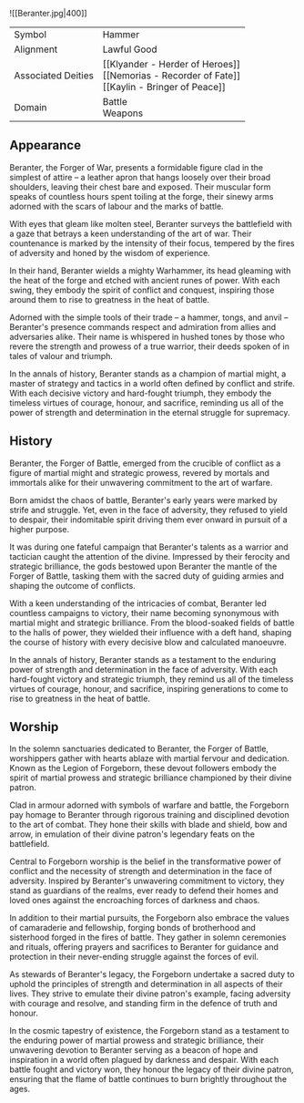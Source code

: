 ![[Beranter.jpg|400]]

|                    |                                                                                                     |
| ------------------ | --------------------------------------------------------------------------------------------------- |
| Symbol             | Hammer                                                                                              |
| Alignment          | Lawful Good                                                                                         |
| Associated Deities | [[Klyander - Herder of Heroes]]<br>[[Nemorias - Recorder of Fate]]<br>[[Kaylin - Bringer of Peace]] |
| Domain             | Battle<br>Weapons<br>                                                                               |

## Appearance
  
Beranter, the Forger of War, presents a formidable figure clad in the simplest of attire – a leather apron that hangs loosely over their broad shoulders, leaving their chest bare and exposed. Their muscular form speaks of countless hours spent toiling at the forge, their sinewy arms adorned with the scars of labour and the marks of battle.

With eyes that gleam like molten steel, Beranter surveys the battlefield with a gaze that betrays a keen understanding of the art of war. Their countenance is marked by the intensity of their focus, tempered by the fires of adversity and honed by the wisdom of experience.

In their hand, Beranter wields a mighty Warhammer, its head gleaming with the heat of the forge and etched with ancient runes of power. With each swing, they embody the spirit of conflict and conquest, inspiring those around them to rise to greatness in the heat of battle.

Adorned with the simple tools of their trade – a hammer, tongs, and anvil – Beranter's presence commands respect and admiration from allies and adversaries alike. Their name is whispered in hushed tones by those who revere the strength and prowess of a true warrior, their deeds spoken of in tales of valour and triumph.

In the annals of history, Beranter stands as a champion of martial might, a master of strategy and tactics in a world often defined by conflict and strife. With each decisive victory and hard-fought triumph, they embody the timeless virtues of courage, honour, and sacrifice, reminding us all of the power of strength and determination in the eternal struggle for supremacy.

## History

Beranter, the Forger of Battle, emerged from the crucible of conflict as a figure of martial might and strategic prowess, revered by mortals and immortals alike for their unwavering commitment to the art of warfare.

Born amidst the chaos of battle, Beranter's early years were marked by strife and struggle. Yet, even in the face of adversity, they refused to yield to despair, their indomitable spirit driving them ever onward in pursuit of a higher purpose.

It was during one fateful campaign that Beranter's talents as a warrior and tactician caught the attention of the divine. Impressed by their ferocity and strategic brilliance, the gods bestowed upon Beranter the mantle of the Forger of Battle, tasking them with the sacred duty of guiding armies and shaping the outcome of conflicts.

With a keen understanding of the intricacies of combat, Beranter led countless campaigns to victory, their name becoming synonymous with martial might and strategic brilliance. From the blood-soaked fields of battle to the halls of power, they wielded their influence with a deft hand, shaping the course of history with every decisive blow and calculated manoeuvre.

In the annals of history, Beranter stands as a testament to the enduring power of strength and determination in the face of adversity. With each hard-fought victory and strategic triumph, they remind us all of the timeless virtues of courage, honour, and sacrifice, inspiring generations to come to rise to greatness in the heat of battle.

## Worship
  
In the solemn sanctuaries dedicated to Beranter, the Forger of Battle, worshippers gather with hearts ablaze with martial fervour and dedication. Known as the Legion of Forgeborn, these devout followers embody the spirit of martial prowess and strategic brilliance championed by their divine patron.

Clad in armour adorned with symbols of warfare and battle, the Forgeborn pay homage to Beranter through rigorous training and disciplined devotion to the art of combat. They hone their skills with blade and shield, bow and arrow, in emulation of their divine patron's legendary feats on the battlefield.

Central to Forgeborn worship is the belief in the transformative power of conflict and the necessity of strength and determination in the face of adversity. Inspired by Beranter's unwavering commitment to victory, they stand as guardians of the realms, ever ready to defend their homes and loved ones against the encroaching forces of darkness and chaos.

In addition to their martial pursuits, the Forgeborn also embrace the values of camaraderie and fellowship, forging bonds of brotherhood and sisterhood forged in the fires of battle. They gather in solemn ceremonies and rituals, offering prayers and sacrifices to Beranter for guidance and protection in their never-ending struggle against the forces of evil.

As stewards of Beranter's legacy, the Forgeborn undertake a sacred duty to uphold the principles of strength and determination in all aspects of their lives. They strive to emulate their divine patron's example, facing adversity with courage and resolve, and standing firm in the defence of truth and honour.

In the cosmic tapestry of existence, the Forgeborn stand as a testament to the enduring power of martial prowess and strategic brilliance, their unwavering devotion to Beranter serving as a beacon of hope and inspiration in a world often plagued by darkness and despair. With each battle fought and victory won, they honour the legacy of their divine patron, ensuring that the flame of battle continues to burn brightly throughout the ages.